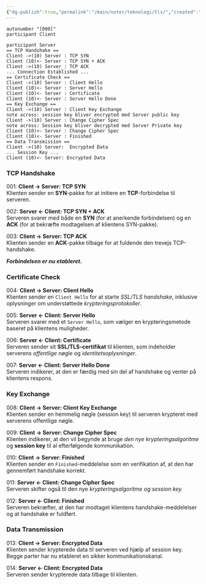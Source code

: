 ```yaml
---
{"dg-publish":true,"permalink":"/main/noter/teknologi/tls/","created":"2024-11-11T13:14:12.920+01:00"}
---
```


```plantuml
autonumber "[000]"
participant Client

participant Server
== TCP Handshake ==
Client ->(10) Server : TCP SYN
Client (10)<- Server : TCP SYN + ACK
Client ->(10) Server : TCP ACK
... Connection Established ...
== Certificate Check ==
Client ->(10) Server : Client Hello
Client (10)<- Server : Server Hello
Client (10)<- Server : Certificate
Client (10)<- Server : Server Hello Done
== Key Exchange ==
Client ->(10) Server : Client Key Exchange 
note across: session key bliver encrypted med Server public key 
Client ->(10) Server : Change Cipher Spec
note across: Session key bliver decrypted med Server Private key
Client (10)<- Server : Change Cipher Spec
Client (10)<- Server : Finished
== Data Transmission ==
Client ->(10) Server:  Encrypted Data
... Session Key ...
Client (10)<- Server: Encrypted Data
```

### TCP Handshake

001: **Client -> Server: TCP SYN**  
Klienten sender en **SYN**-pakke for at initiere en **TCP**-forbindelse til serveren.
   
002: **Server <- Client: TCP SYN + ACK**  
Serveren svarer med både en **SYN** (for at anerkende forbindelsen) og en **ACK** (for at bekræfte modtagelsen af klientens SYN-pakke).
   
003: **Client -> Server: TCP ACK**  
Klienten sender en **ACK**-pakke tilbage for at fuldende den trevejs TCP-handshake. 

***Forbindelsen er nu etableret.***
   

### Certificate Check

004: **Client -> Server: Client Hello**  
Klienten sender en `Client Hello` for at starte *SSL/TLS handshake*, inklusive oplysninger om understøttede *krypteringsprotokoller*.
   
005: **Server <- Client: Server Hello**  
Serveren svarer med et `Server Hello`, som vælger en krypteringsmetode baseret på klientens muligheder.
   
006: **Server <- Client: Certificate**  
Serveren sender sit **SSL/TLS-certifikat** til klienten, som indeholder serverens *offentlige nøgle* og *identitetsoplysninger*.
   
007: **Server <- Client: Server Hello Done**  
Serveren indikerer, at den er færdig med sin del af handshake og venter på klientens respons.
   

### Key Exchange

008: **Client -> Server: Client Key Exchange**  
Klienten sender en hemmelig nøgle (session key) til serveren krypteret med serverens offentlige nøgle.
   
009: **Client -> Server: Change Cipher Spec**  
Klienten indikerer, at den vil begynde at bruge *den nye krypteringsalgoritme* og **session key** til al efterfølgende kommunikation.

010: **Client -> Server: Finished**  
Klienten sender en `Finished`-meddelelse som en verifikation af, at den har gennemført handshake korrekt.
   
011: **Server <- Client: Change Cipher Spec**  
Serveren skifter også til den nye *krypteringsalgoritme og session key.*

012: **Server <- Client: Finished**  
Serveren bekræfter, at den har modtaget klientens handshake-meddelelser og at handshake er fuldført.
   

### Data Transmission

013: **Client -> Server: Encrypted Data**  
Klienten sender krypterede data til serveren ved hjælp af session key. Begge parter har nu etableret en sikker kommunikationskanal.

014: **Server <- Client: Encrypted Data**  
Serveren sender krypterede data tilbage til klienten.